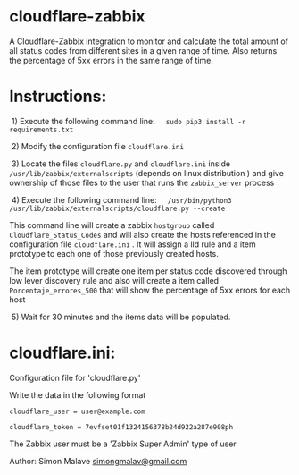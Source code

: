 # cloudflare-zabbix

A Cloudflare-Zabbix integration to monitor and calculate the total amount of all status codes from  different sites in a
given range of time. Also returns the percentage of 5xx errors in the same range of time.



# Instructions: 


 1) Execute the following command line:
    `sudo pip3 install -r requirements.txt`

 2) Modify the configuration file `cloudflare.ini`

 3) Locate the files `cloudflare.py` and `cloudflare.ini` inside
    `/usr/lib/zabbix/externalscripts` (depends on linux distribution ) and give ownership
    of those files to the user that runs the `zabbix_server` process



 4) Execute the following command line:
    `/usr/bin/python3 /usr/lib/zabbix/externalscripts/cloudflare.py --create`

   This command line will create a zabbix `hostgroup`  called `Cloudflare_Status_Codes`
   and will also create the hosts referenced in the configuration file 
   `cloudflare.ini` . It will assign a lld rule and a item prototype 
   to each one of those previously created hosts.

   The item prototype will create one item per status code discovered through
   low lever discovery rule and also will create a item called `Porcentaje_errores_500`
   that will show the percentage of 5xx errors for each host

    
 5) Wait for 30 minutes and the items data will be populated.

# cloudflare.ini:

Configuration file for 'cloudflare.py'

Write the data in the following format
```
cloudflare_user = user@example.com

cloudflare_token = 7evfset01f1324156378b24d922a287e908ph 
```

The Zabbix user must be a 'Zabbix Super Admin' type of user








Author: Simon Malave <simongmalav@gmail.com>
